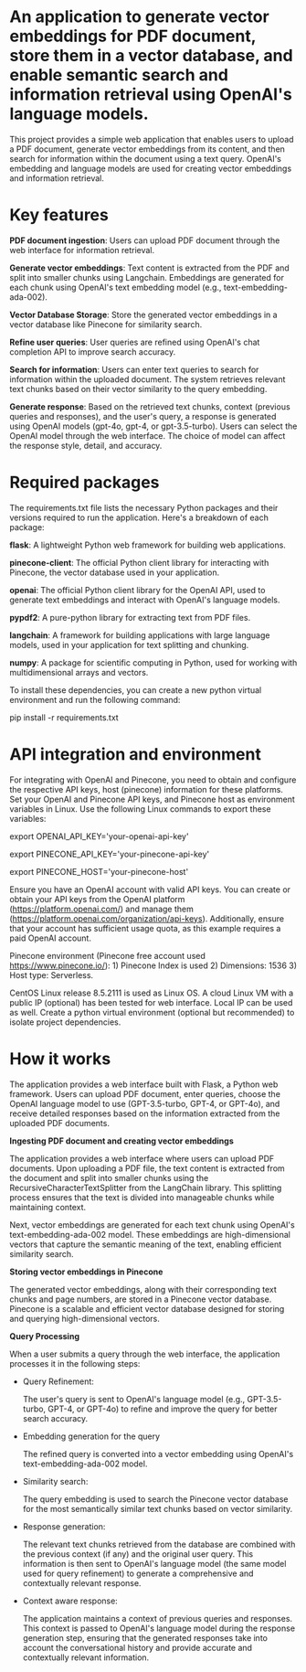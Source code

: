 # An application to generate vector embeddings for PDF document, store them in a vector database, and enable semantic search and information retrieval using OpenAI's language models.

This project provides a simple web application that enables users to upload a PDF document, generate vector embeddings from its content, and then search for information within the document using a text query. OpenAI's embedding and language models are used for creating vector embeddings and information retrieval.

# Key features

**PDF document ingestion**: Users can upload PDF document through the web interface for information retrieval.

**Generate vector embeddings**: Text content is extracted from the PDF and split into smaller chunks using Langchain. Embeddings are generated for each chunk using OpenAI's text embedding model (e.g., text-embedding-ada-002).

**Vector Database Storage**: Store the generated vector embeddings in a vector database like Pinecone for similarity search.

**Refine user queries**: User queries are refined using OpenAI's chat completion API to improve search accuracy.

**Search for information**: Users can enter text queries to search for information within the uploaded document. The system retrieves relevant text chunks based on their vector similarity to the query embedding.

**Generate response**: Based on the retrieved text chunks, context (previous queries and responses), and the user's query, a response is generated using OpenAI models (gpt-4o, gpt-4, or gpt-3.5-turbo). Users can select the OpenAI model through the web interface. The choice of model can affect the response style, detail, and accuracy.

# Required packages

The requirements.txt file lists the necessary Python packages and their versions required to run the application. Here's a breakdown of each package:

**flask**: A lightweight Python web framework for building web applications.

**pinecone-client**: The official Python client library for interacting with Pinecone, the vector database used in your application.

**openai**: The official Python client library for the OpenAI API, used to generate text embeddings and interact with OpenAI's language models.

**pypdf2**: A pure-python library for extracting text from PDF files.

**langchain**: A framework for building applications with large language models, used in your application for text splitting and chunking.

**numpy**: A package for scientific computing in Python, used for working with multidimensional arrays and vectors.

To install these dependencies, you can create a new python virtual environment and run the following command:

pip install -r requirements.txt

# API integration and environment

For integrating with OpenAI and Pinecone, you need to obtain and configure the respective API keys, host (pinecone) information for these platforms. Set your OpenAI and Pinecone API keys, and Pinecone host as environment variables in Linux. Use the following Linux commands to export these variables:

export OPENAI_API_KEY='your-openai-api-key'

export PINECONE_API_KEY='your-pinecone-api-key'

export PINECONE_HOST='your-pinecone-host'

Ensure you have an OpenAI account with valid API keys. You can create or obtain your API keys from the OpenAI platform (https://platform.openai.com/) and manage them (https://platform.openai.com/organization/api-keys). Additionally, ensure that your account has sufficient usage quota, as this example requires a paid OpenAI account.

Pinecone environment (Pinecone free account used https://www.pinecone.io/): 1) Pinecone Index is used 2) Dimensions: 1536 3) Host type: Serverless.

CentOS Linux release 8.5.2111 is used as Linux OS. A cloud Linux VM with a public IP (optional) has been tested for web interface. Local IP can be used as well. Create a python virtual environment (optional but recommended) to isolate project dependencies.

# How it works

The application provides a web interface built with Flask, a Python web framework. Users can upload PDF document, enter queries, choose the OpenAI language model to use (GPT-3.5-turbo, GPT-4, or GPT-4o), and receive detailed responses based on the information extracted from the uploaded PDF documents.

**Ingesting PDF document and creating vector embeddings**

The application provides a web interface where users can upload PDF documents. Upon uploading a PDF file, the text content is extracted from the document and split into smaller chunks using the RecursiveCharacterTextSplitter from the LangChain library. This splitting process ensures that the text is divided into manageable chunks while maintaining context.

Next, vector embeddings are generated for each text chunk using OpenAI's text-embedding-ada-002 model. These embeddings are high-dimensional vectors that capture the semantic meaning of the text, enabling efficient similarity search.

**Storing vector embeddings in Pinecone**

The generated vector embeddings, along with their corresponding text chunks and page numbers, are stored in a Pinecone vector database. Pinecone is a scalable and efficient vector database designed for storing and querying high-dimensional vectors.

**Query Processing**

When a user submits a query through the web interface, the application processes it in the following steps:

- Query Refinement:

  The user's query is sent to OpenAI's language model (e.g., GPT-3.5-turbo, GPT-4, or GPT-4o) to refine and improve the query for better search accuracy.

- Embedding generation for the query

  The refined query is converted into a vector embedding using OpenAI's text-embedding-ada-002 model.

- Similarity search:

  The query embedding is used to search the Pinecone vector database for the most semantically similar text chunks based on vector similarity.

- Response generation:

  The relevant text chunks retrieved from the database are combined with the previous context (if any) and the original user query. This information is then sent to OpenAI's language model (the same model used for query refinement) to generate a comprehensive and contextually relevant response.

- Context aware response:

  The application maintains a context of previous queries and responses. This context is passed to OpenAI's language model during the response generation step, ensuring that the generated responses take into account the conversational history and provide accurate and contextually relevant information.

  
  
